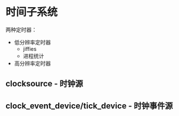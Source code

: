 # 时间子系统

两种定时器：

- 低分辨率定时器
  - jiffies
  - 进程统计
- 高分辨率定时器


## clocksource - 时钟源

## clock_event_device/tick_device - 时钟事件源